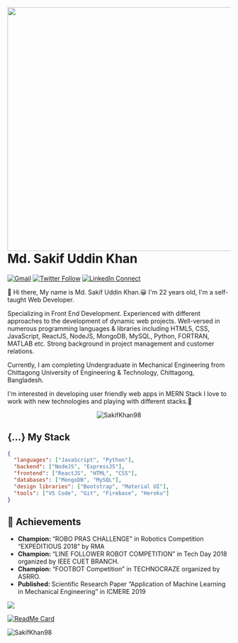 <a target="_blank" href="https://www.sakifkhan.xyz/"><img width="550" align="right" src="https://careers.eclerx.com/images/01.jpg"></a>

# Md. Sakif Uddin Khan

[![Gmail](https://img.shields.io/badge/%20-Send%20Mail-black?color=14171A&labelColor=ef5350&logo=gmail&logoColor=ffffff)](mailto:sakifkhan98@gmail.com)
[![Twitter Follow](https://img.shields.io/badge/dynamic/json.svg?color=14171A&labelColor=37474f&logo=twitter&logoColor=4fc3f7&label=&query=%24[0].followers_count&url=https%3A%2F%2Fcdn.syndication.twimg.com%2Fwidgets%2Ffollowbutton%2Finfo.json%3Fscreen_names%3Dharunurrashid97&suffix=%20Followers)](https://twitter.com/sakif_khan)
[![LinkedIn Connect](https://img.shields.io/badge/%20-Connect-black?color=14171A&labelColor=212121&logo=linkedin&logoColor=ffffff)](https://www.linkedin.com/in/sakifkhan/)


:wave: Hi there, My name is Md. Sakif Uddin Khan.😀 I'm 22 years old, I'm a self-taught Web Developer.

Specializing in Front End Development. Experienced with different approaches to the development of dynamic web projects. Well-versed in numerous programming languages & libraries including HTML5, CSS, JavaScript, ReactJS, NodeJS, MongoDB, MySQL, Python, FORTRAN, MATLAB etc. Strong background in project management and customer relations.

Currently, I am completing Undergraduate in Mechanical Engineering from Chittagong University of Engineering & Technology, Chittagong, Bangladesh.

I'm interested in developing user friendly web apps in MERN Stack
I love to work with new technologies and playing with different stacks.🤖

<p align="center"> <img src="https://komarev.com/ghpvc/?username=SakifKhan98" alt="SakifKhan98" /></p>

## {...} My Stack

```json
{
  "languages": ["JavaScript", "Python"],
  "backend": ["NodeJS", "ExpressJS"],
  "frontend": ["ReactJS", "HTML", "CSS"],
  "databases": ["MongoDB", "MySQL"],
  "design libraries": ["Bootstrap", "Material UI"],
  "tools": ["VS Code", "Git", "Firebase", "Heroku"]
}
```

## :tada: Achievements

<ul>
  <li>
     <b>Champion: </b> “ROBO PRAS CHALLENGE” in Robotics Competition “EXPEDITIOUS 2018” by RMA
   </li>
  <li>
     <b>Champion: </b> “LINE FOLLOWER ROBOT COMPETITION” in Tech Day 2018 organized by IEEE CUET BRANCH.
   </li> 
   <li>
     <b>Champion: </b> “FOOTBOT Competition” in TECHNOCRAZE organized by ASRRO.
   </li>
   <li>
     <b>Published: </b> Scientific Research Paper “Application of Machine Learning in Mechanical Engineering” in ICMERE 2019
   </li>

</ul>

<p align="left">
  <a href="https://github.com/harunurrashid97"> <img align="center" src="https://github-readme-stats.anuraghazra1.vercel.app/api/top-langs/?username=SakifKhan98&layout=compact&theme=radical" />
</a>
</p>

[![ReadMe Card](https://github-readme-stats.vercel.app/api/pin/?username=SakifKhan98&align=center&theme=radical&repo=creative-agency-client&show_owner=true)](https://github.com/SakifKhan98/creative-agency-client)

<p align="left"> <img src="https://github-readme-stats.vercel.app/api?username=SakifKhan98&theme=synthwave&show_icons=true" alt="SakifKhan98" /> </h1>

